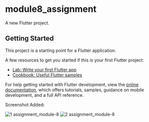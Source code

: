 # module8_assignment

A new Flutter project.

## Getting Started

This project is a starting point for a Flutter application.

A few resources to get you started if this is your first Flutter project:

- [Lab: Write your first Flutter app](https://docs.flutter.dev/get-started/codelab)
- [Cookbook: Useful Flutter samples](https://docs.flutter.dev/cookbook)

For help getting started with Flutter development, view the
[online documentation](https://docs.flutter.dev/), which offers tutorials,
samples, guidance on mobile development, and a full API reference.


Screenshot Added:

![1 assignment_module-8](https://github.com/InvisibleAhmed/Module8_Assignment/assets/120328083/511cf173-81f9-430b-a858-942fa9054b1a)
![2 assignment_module-8](https://github.com/InvisibleAhmed/Module8_Assignment/assets/120328083/e6ce0ccc-c818-4b5a-b9d5-21f7687335a0)

